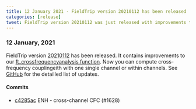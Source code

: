 ```yaml
---
title: 12 January 2021 - FieldTrip version 20210112 has been released
categories: [release]
tweet: FieldTrip version 20210112 was just released with improvements to our cross-frequency coupling functions! See http://www.fieldtriptoolbox.org/#12-january-2021 for more details.
---
```


### 12 January, 2021

FieldTrip version [20210112](http://github.com/fieldtrip/fieldtrip/releases/tag/20210112) has been released.  It contains improvements to our [ft_crossfrequencyanalysis function](https://www.fieldtriptoolbox.org/reference/ft_crossfrequencyanalysis/). Now you can compute cross-frequency couplingeith with one single channel or within channels. See [GitHub](https://github.com/fieldtrip/fieldtrip/compare/20210111...20210112) for the detailled list of updates.

#### Commits

- [c4285ac](http://github.com/fieldtrip/fieldtrip/commit/c4285ac) ENH - cross-channel CFC (#1628)
